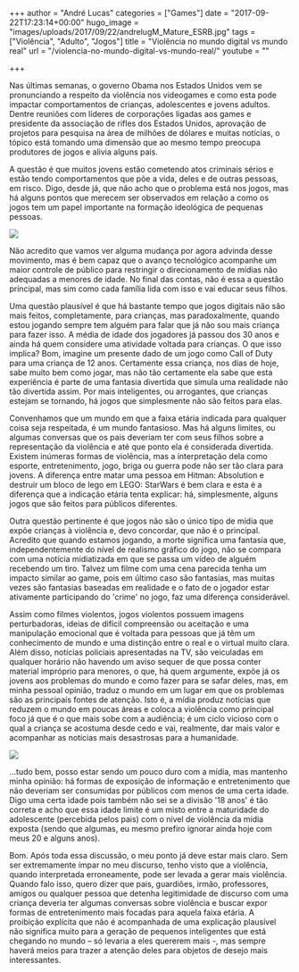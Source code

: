 +++
author = "André Lucas"
categories = ["Games"]
date = "2017-09-22T17:23:14+00:00"
hugo_image = "images/uploads/2017/09/22/andrelugM_Mature_ESRB.jpg"
tags = ["Violência", "Adulto", "Jogos"]
title = "Violência no mundo digital vs mundo real"
url = "/violencia-no-mundo-digital-vs-mundo-real/"
youtube = ""

+++


Nas últimas semanas, o governo Obama nos Estados Unidos vem se pronunciando a respeito da violência nos videogames e como esta pode impactar comportamentos de crianças, adolescentes e jovens adultos. Dentre reuniões com líderes de corporações ligadas aos games e presidente da associação de rifles dos Estados Unidos, aprovação de projetos para pesquisa na área de milhões de dólares e muitas notícias, o tópico está tomando uma dimensão que ao mesmo tempo preocupa produtores de jogos e alivia alguns pais.

A questão é que muitos jovens estão cometendo atos criminais sérios e estão tendo comportamentos que põe a vida, deles e de outras pessoas, em risco. Digo, desde já, que não acho que o problema está nos jogos, mas há alguns pontos que merecem ser observados em relação a como os jogos tem um papel importante na formação ideológica de pequenas pessoas.

<img src="images/uploads/2017/09/22/andrelugvideo-game-violence.jpg" class=" forestry--none" style="float: none;">

Não acredito que vamos ver alguma mudança por agora advinda desse movimento, mas é bem capaz que o avanço tecnológico acompanhe um maior controle de público para restringir o direcionamento de mídias não adequadas a menores de idade. No final das contas, não é essa a questão principal, mas sim como cada família lida com isso e vai educar seus filhos.

Uma questão plausível é que há bastante tempo que jogos digitais não são mais feitos, completamente, para crianças, mas paradoxalmente, quando estou jogando sempre tem alguém para falar que já não sou mais criança para fazer isso. A média de idade dos jogadores já passou dos 30 anos e ainda há quem considere uma atividade voltada para crianças. O que isso implica? Bom, imagine um presente dado de um jogo como Call of Duty para uma criança de 12 anos. Certamente essa criança, nos dias de hoje, sabe muito bem como jogar, mas não tão certamente ela sabe que esta experiência é parte de uma fantasia divertida que simula uma realidade não tão divertida assim. Por mais inteligentes, ou arrogantes, que crianças estejam se tornando, há jogos que simplesmente não são feitos para elas.

Convenhamos que um mundo em que a faixa etária indicada para qualquer coisa seja respeitada, é um mundo fantasioso. Mas há alguns limites, ou algumas conversas que os pais deveriam ter com seus filhos sobre a representação da violência e até que ponto ela é considerada divertida. Existem inúmeras formas de violência, mas a interpretação dela como esporte, entretenimento, jogo, briga ou guerra pode não ser tão clara para jovens. A diferença entre matar uma pessoa em Hitman: Absolution e destruir um bloco de lego em LEGO: StarWars é bem clara e esta é a diferença que a indicação etária tenta explicar: há, simplesmente, alguns jogos que são feitos para públicos diferentes.

Outra questão pertinente é que jogos não são o único tipo de mídia que expõe crianças à violência e, devo concordar, que não é o principal. Acredito que quando estamos jogando, a morte significa uma fantasia que, independentemente do nível de realismo gráfico do jogo, não se compara com uma notícia midiatizada em que se passa um vídeo de alguém recebendo um tiro. Talvez um filme com uma cena parecida tenha um impacto similar ao game, pois em último caso são fantasias, mas muitas vezes são fantasias baseadas em realidade e o fato de o jogador estar ativamente participando do 'crime' no jogo, faz uma diferença considerável.

Assim como filmes violentos, jogos violentos possuem imagens perturbadoras, ideias de difícil compreensão ou aceitação e uma manipulação emocional que é voltada para pessoas que já têm um conhecimento de mundo e uma distinção entre o real e o virtual muito clara. Além disso, notícias policiais apresentadas na TV, são veiculadas em qualquer horário não havendo um aviso sequer de que possa conter material impróprio para menores, o que, há quem argumente, expõe já os jovens aos problemas do mundo e como fazer para se safar deles, mas, em minha pessoal opinião, traduz o mundo em um lugar em que os problemas são as principais fontes de atenção. Isto é, a mídia produz notícias que reduzem o mundo em poucas áreas e coloca a violência como principal foco já que é o que mais sobe com a audiência; é um ciclo vicioso com o qual a criança se acostuma desde cedo e vai, realmente, dar mais valor e acompanhar as notícias mais desastrosas para a humanidade.

<img src="images/uploads/2017/09/22/andrelugviolence-games-act.jpg" class=" forestry--none" style="float: none;">

…tudo bem, posso estar sendo um pouco duro com a mídia, mas mantenho minha opinião: há formas de exposição de informação e entretenimento que não deveriam ser consumidas por públicos com menos de uma certa idade. Digo uma certa idade pois também não sei se a divisão '18 anos' é tão correta e acho que essa idade limite é um misto entre a maturidade do adolescente (percebida pelos pais) com o nível de violência da mídia exposta (sendo que algumas, eu mesmo prefiro ignorar ainda hoje com meus 20 e alguns anos).

Bom. Após toda essa discussão, o meu ponto já deve estar mais claro. Sem ser extremamente ímpar no meu discurso, tenho visto que a violência, quando interpretada erroneamente, pode ser levada a gerar mais violência. Quando falo isso, quero dizer que pais, guardiões, irmão, professores, amigos ou qualquer pessoa que detenha legitimidade de discurso com uma criança deveria ter algumas conversas sobre violência e buscar expor formas de entretenimento mais focadas para aquela faixa etária. A proibição explícita que não é acompanhada de uma explicação plausível não significa muito para a geração de pequenos inteligentes que está chegando no mundo – só levaria a eles quererem mais -, mas sempre haverá meios para trazer a atenção deles para objetos de desejo mais interessantes.

